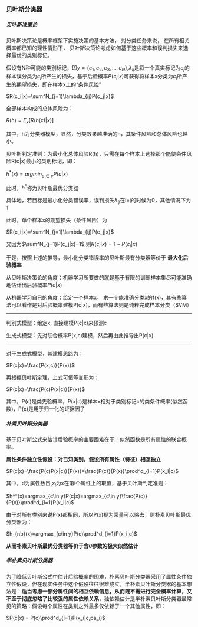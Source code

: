 ### 贝叶斯分类器

##### 贝叶斯决策论

贝叶斯决策论是概率框架下实施决策的基本方法， 对分类任务来说， 在所有相关概率都已知的理性情形下， 贝叶斯决策论考虑如何基于这些概率和误判损失来选择最优的类别标记。

假设有N种可能的类别标记，即$y=\{c_1, c_2,c_3,...,c_N\}$,$\lambda_{ij}$是将一个真实标记为$c_j$的样本误分类为$c_i$所产生的损失，基于后验概率$P(c_i|x)$可获得将样本x分类为$c_i$所产生的期望损失，即在样本x上的“条件风险”

$R(c_i|x)=\sum^N_{j=1}\lambda_{ij}P(c_j|x)$

全部样本构成的总体风险为：

$R(h)=E_x[R(h(x)|x)]$

其中，h为分类器模型，显然，分类效果越准确的h，其条件风险和总体风险也越小。

贝叶斯判定准则：为最小化总体风险R(h)，只需在每个样本上选择那个能使条件风险R(c|x)最小的类别标记，即：

$h^*(x)=argmin_{c\in y}P(c|x)$

此时，$h^*$称为贝叶斯最优分类器

具体地，若目标是最小化分类错误率，误判损失$\lambda_{ij}$在i=j的时候为0，其他情况下为1

此时，单个样本x的期望损失（条件风险）为

$R(c_i|x)=\sum^N_{j=1}\lambda_{ij}P(c_j|x)$

又因为$\sum^N_{j=1}P(c_j|x)=1$,则$R(c_i|x)=1-P(c_i|x)$

于是，按照上述的推导，最小化分类错误率的贝叶斯最有分类器等价于 **最大化后验概率**

从贝叶斯决策论的角度：机器学习所要做的就是基于有限的训练样本集尽可能准确地估计出后验概率$P(c|x)$

从机器学习自己的角度：给定一个样本x， 求一个能准确分类x的f(x)，其有些算法可以看作是对后验概率建模P(c|x)，而有些算法则是纯粹完成样本分类（SVM）

************

判别式模型：给定x, 直接建模P(c|x)来预测c

生成式模型：先对联合概率P(x,c)建模，然后再由此推导出P(c|x)

******

对于生成式模型，其建模思路为：

$P(c|x)=\frac{P(x,c)}{P(x)}$

再根据贝叶斯定理，上式可恒等变形为：

$P(c|x)=\frac{P(c)P(x|c)}{P(x)}$

其中，P(c)是类先验概率，P(x|c)是样本x相对于类别标记c的类条件概率(似然函数)，P(x)是用于归一化的证据因子

##### 朴素贝叶斯分类器

基于贝叶斯公式来估计后验概率的主要困难在于：似然函数是所有属性的联合概率。

**属性条件独立性假设：对已知类别，假设所有属性（特征）相互独立**

$P(c|x)=\frac{P(c)P(x|c)}{P(x)}=\frac{P(c)}{P(x)}\prod^d_{i=1}P(x_i|c)$

其中，d为属性数目,$x_i$为x在第i个属性上的取值，基于贝叶斯判定准则：

$h^*(x)=argmax_{c\in y}P(c|x)=argmax_{c\in y}\frac{P(c)}{P(x)}\prod^d_{i=1}P(x_i|c)$

由于对所有类别来说P(x)都相同，所以P(x)视为常量可以略去，则朴素贝叶斯最优分类器为：

$h_{nb}(x)=argmax_{c\in y}P(c)\prod^d_{i=1}P(x_i|c)$

**从而朴素贝叶斯最优分类器等价于含$\theta$参数的极大似然估计**

##### 半朴素贝叶斯分类器

为了降低贝叶斯公式中估计后验概率的困难，朴素贝叶斯分类器采用了属性条件独立性假设，但在现实任务中这个假设往往很难成立，半朴素贝叶斯分类器的基本想法是：**适当考虑一部分属性间的相互依赖信息，从而既不需进行完全概率计算，又不至于彻底忽略了比较强的属性依赖关系**，独依赖估计是半朴素贝叶斯分类器最常见的策略：假设每个属性在类别之外最多仅依赖于一个其他属性，即：

$P(c|x) = P(c)\prod^d_{i=1}P(x_i|c,pa_i)$